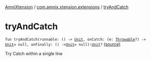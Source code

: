 [AmniXtension](../index.md) / [com.amnix.xtension.extensions](index.md) / [tryAndCatch](./try-and-catch.md)

# tryAndCatch

`fun tryAndCatch(runnable: () -> `[`Unit`](https://kotlinlang.org/api/latest/jvm/stdlib/kotlin/-unit/index.html)`, onCatch: (e: `[`Throwable`](https://kotlinlang.org/api/latest/jvm/stdlib/kotlin/-throwable/index.html)`?) -> `[`Unit`](https://kotlinlang.org/api/latest/jvm/stdlib/kotlin/-unit/index.html)` = null, onFinally: () -> `[`Unit`](https://kotlinlang.org/api/latest/jvm/stdlib/kotlin/-unit/index.html)` = null): `[`Unit`](https://kotlinlang.org/api/latest/jvm/stdlib/kotlin/-unit/index.html)`?` [(source)](https://github.com/AmniX/AmniXTension/tree/master/AmniXtension/src/main/java/com/amnix/xtension/extensions/GlobalExtensions.kt#L67)

Try Catch within a single line

